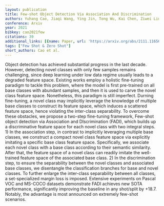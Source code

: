 ```yaml
---
layout: publication
title: Few-shot Object Detection Via Association And Discrimination
authors: Yuhang Cao, Jiaqi Wang, Ying Jin, Tong Wu, Kai Chen, Ziwei Liu, Dahua Lin
conference: Arxiv
year: 2021
bibkey: cao2021few
citations: 39
additional_links: [{name: Paper, url: 'https://arxiv.org/abs/2111.11656'}]
tags: ["Few Shot & Zero Shot"]
short_authors: Cao et al.
---
```

Object detection has achieved substantial progress in the last decade.
However, detecting novel classes with only few samples remains challenging,
since deep learning under low data regime usually leads to a degraded feature
space. Existing works employ a holistic fine-tuning paradigm to tackle this
problem, where the model is first pre-trained on all base classes with abundant
samples, and then it is used to carve the novel class feature space.
Nonetheless, this paradigm is still imperfect. Durning fine-tuning, a novel
class may implicitly leverage the knowledge of multiple base classes to
construct its feature space, which induces a scattered feature space, hence
violating the inter-class separability. To overcome these obstacles, we propose
a two-step fine-tuning framework, Few-shot object detection via Association and
DIscrimination (FADI), which builds up a discriminative feature space for each
novel class with two integral steps. 1) In the association step, in contrast to
implicitly leveraging multiple base classes, we construct a compact novel class
feature space via explicitly imitating a specific base class feature space.
Specifically, we associate each novel class with a base class according to
their semantic similarity. After that, the feature space of a novel class can
readily imitate the well-trained feature space of the associated base class. 2)
In the discrimination step, to ensure the separability between the novel
classes and associated base classes, we disentangle the classification branches
for base and novel classes. To further enlarge the inter-class separability
between all classes, a set-specialized margin loss is imposed. Extensive
experiments on Pascal VOC and MS-COCO datasets demonstrate FADI achieves new
SOTA performance, significantly improving the baseline in any shot/split by
+18.7. Notably, the advantage is most announced on extremely few-shot
scenarios.